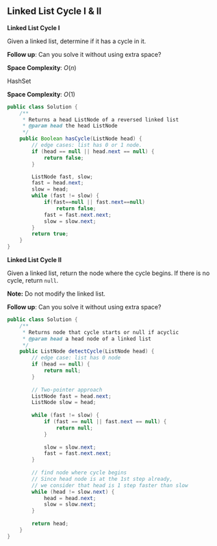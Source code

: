 ## Linked List Cycle I & II

**Linked List Cycle I**

Given a linked list, determine if it has a cycle in it.

**Follow up**:
Can you solve it without using extra space?



**Space Complexity**: ${O(n)}$

HashSet

**Space Complexity**: ${O(1)}$

```java
public class Solution {
  	/**
     * Returns a head ListNode of a reversed linked list
     * @param head the head ListNode
     */
    public Boolean hasCycle(ListNode head) {
        // edge cases: list has 0 or 1 node.
        if (head == null || head.next == null) {
            return false;
        }

        ListNode fast, slow;
        fast = head.next;
        slow = head;
        while (fast != slow) {
            if(fast==null || fast.next==null)
                return false;
            fast = fast.next.next;
            slow = slow.next;
        } 
        return true;
    }
}
```



**Linked List Cycle II**

Given a linked list, return the node where the cycle begins. If there is no cycle, return `null`.

**Note:** Do not modify the linked list.

**Follow up**:
Can you solve it without using extra space?



```Java
public class Solution {
    /**
     * Returns node that cycle starts or null if acyclic
     * @param head a head node of a linked list
     */
    public ListNode detectCycle(ListNode head) {
        // edge case: list has 0 node
        if (head == null) {
            return null;
        }
        
        // Two-pointer approach
        ListNode fast = head.next;
        ListNode slow = head;
        
        while (fast != slow) {
            if (fast == null || fast.next == null) {
                return null;
            }
            
            slow = slow.next;
            fast = fast.next.next;
        }
        
        // find node where cycle begins
        // Since head node is at the 1st step already, 
        // we consider that head is 1 step faster than slow
        while (head != slow.next) {
            head = head.next;
            slow = slow.next;
        }   
        
        return head;
    }
}
```















